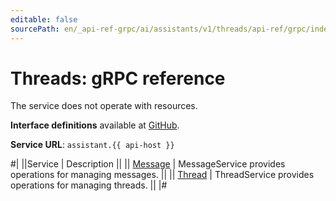 ```yaml
---
editable: false
sourcePath: en/_api-ref-grpc/ai/assistants/v1/threads/api-ref/grpc/index.md
---
```


# Threads: gRPC reference

The service does not operate with resources.

**Interface definitions** available at [GitHub](https://github.com/yandex-cloud/cloudapi/tree/master/yandex/cloud/ai/assistants/v1/threads).

**Service URL**: `assistant.{{ api-host }}`

#|
||Service | Description ||
|| [Message](Message/index.md) | MessageService provides operations for managing messages. ||
|| [Thread](Thread/index.md) | ThreadService provides operations for managing threads. ||
|#